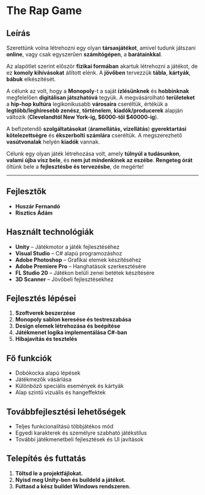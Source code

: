 # The Rap Game

## Leírás  
Szerettünk volna létrehozni egy olyan **társasjátékot**, amivel tudunk játszani **online**, vagy csak egyszerűen **számítógépen**, a **barátainkkal**.  

Az alapötlet szerint először **fizikai formában** akartuk létrehozni a játékot, de ez **komoly kihívásokat** állított elénk. A **jövőben** tervezzük **tábla**, **kártyák**, **bábuk** elkészítését.  

A célunk az volt, hogy a **Monopoly**-t a saját **ízlésünknek** és **hobbinknak** megfelelően **digitálisan játszhatóvá** tegyük. A megvásárolható **területeket** a **hip-hop kultúra** legikonikusabb **városaira** cseréltük, értékük a **legtöbb/leghíresebb zenész**, **történelem**, **kiadók/producerek** alapján változik (**Clevelandtól New York-ig, $6000-től $40000-ig**).  

A befizetendő **szolgáltatásokat** (**áramellátás, vízellátás**) **gyerektartási kötelezettségre** és **ékszerbolti számlára** cseréltük. A megszerezhető **vasútvonalak** helyén **kiadók** vannak.  

Célunk egy olyan játék létrehozása volt, amely **túlnyúl a tudásunkon**, **valami újba visz bele**, és **nem jut mindenkinek az eszébe**. **Rengeteg órát** öltünk bele a **fejlesztésbe és tervezésbe**, de megérte!  

---

## Fejlesztők
- **Huszár Fernandó**  
- **Risztics Ádám**  

## Használt technológiák
- **Unity** – Játékmotor a játék fejlesztéséhez
- **Visual Studio** – C# alapú programozáshoz
- **Adobe Photoshop** – Grafikai elemek készítéséhez
- **Adobe Premiere Pro** – Hanghatások szerkesztésére
- **FL Studio 20** – Játékon belüli zenei betétek készítésére
- **3D Scanner** – Jövőbeli fejlesztésekhez

## Fejlesztés lépései
1. **Szoftverek beszerzése**
2. **Monopoly sablon keresése és testreszabása**
3. **Design elemek létrehozása és beépítése**
4. **Játékmenet logika implementálása C#-ban**
5. **Hibajavítás és tesztelés**

## Fő funkciók
- Dobókocka alapú lépések
- Játékmezők vásárlása
- Különböző speciális események és kártyák
- Alap szintű vizuális és hangeffektek

## Továbbfejlesztési lehetőségek
- Teljes funkcionalitású többjátékos mód
- Egyedi karakterek és személyre szabható játékstílus
- További játékmenetbeli fejlesztések és UI javítások


## Telepítés és futtatás
1. **Töltsd le a projektfájlokat.**
2. **Nyisd meg Unity-ben és buildeld a játékot.**
3. **Futtasd a kész buildet Windows rendszeren.**
